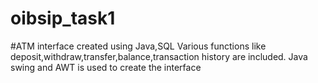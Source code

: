 # oibsip_task1
#ATM interface created using Java,SQL 
Various functions like deposit,withdraw,transfer,balance,transaction history are included.
Java swing and AWT is used to create the interface
